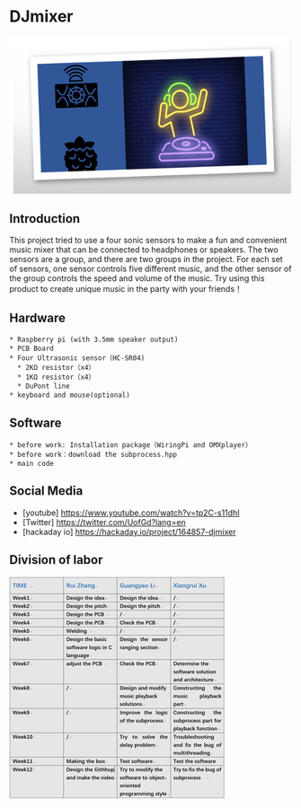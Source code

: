 # DJmixer
![Image text](https://github.com/GuangyaoLI/DJmixer/blob/master/DJmixer.png)


Introduction
-----
This project tried to use a four sonic sensors to make a fun and convenient music mixer that can be connected to headphones or speakers. 
The two sensors are a group, and there are two groups in the project. 
For each set of sensors,
one sensor controls five different music, and the other sensor of the group controls the speed and volume of the music.
Try using this product to create unique music in the party with your friends！

Hardware
-----
```
* Raspberry pi (with 3.5mm speaker output)
* PCB Board
* Four Ultrasonic sensor（HC-SR04)
  * 2KΩ resistor（x4）
  * 1KΩ resistor（x4）
  * DuPont line
* keyboard and mouse(optional)
```

Software
-----
```
* before work: Installation package（WiringPi and OMXplayer）
* before work：download the subprocess.hpp
* main code
```

Social Media
-----
* [youtube] <https://www.youtube.com/watch?v=tp2C-s11dhI>
* [Twitter] <https://twitter.com/UofGd?lang=en>
* [hackaday io] <https://hackaday.io/project/164857-djmixer>

Division of labor
-----
![Image text](https://github.com/GuangyaoLI/DJmixer/blob/master/img/timetable.png)



